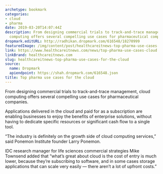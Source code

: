 ```yaml
---
archetype: bookmark
categories:
- cloud
- pharma
date: 2019-03-20T14:07:44Z
description: From designing commercial trials to track-and-trace management, cloud
  computing offers several compelling use cases for pharmaceutical companies.
dropmark.editURL: http://radhikan.dropmark.com/616548/18270999
featuredImage: /img/content/post/healthcareitnews-top-pharma-use-cases-for-the-cloud.png
link: https://www.healthcareitnews.com/news/top-pharma-use-cases-cloud
linkBrand: healthcareitnews.com
slug: healthcareitnews-top-pharma-use-cases-for-the-cloud
source:
  name: Dropmark
  apiendpoint: https://shah.dropmark.com/616548.json
title: Top pharma use cases for the cloud
---
```

From designing commercial trials to track-and-trace management, cloud computing offers several compelling use cases for pharmaceutical companies.

Applications delivered in the cloud and paid for as a subscription are enabling businesses to enjoy the benefits of enterprise solutions, without having to dedicate specific resources or significant cash flow to a single tool.

“The industry is definitely on the growth side of cloud computing services,” said Ponemon Institute founder Larry Ponemon.

IDC research manager for life sciences commercial strategies Mike Townsend added that “what’s great about cloud is the cost of entry is much lower, because they’re subscribing to software, and in some cases storage applications that can scale very easily — there aren’t a lot of upfront costs.”  

